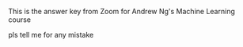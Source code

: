 This is the answer key from Zoom for Andrew Ng's Machine Learning course

pls tell me for any mistake
